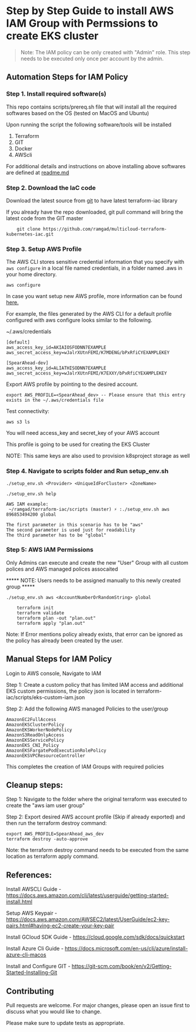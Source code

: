 # Step by Step Guide to install AWS IAM Group with Permssions to create EKS cluster
> Note: The IAM policy can be only created with "Admin" role. This step needs to be executed only once per account by the admin.

## Automation Steps for IAM Policy

### Step 1. Install required software(s)

This repo contains scripts/prereq.sh file that will install all the required softwares based on the OS (tested on MacOS and Ubuntu)

Upon running the script the following software/tools will be installed

1. Terraform
2. GIT
3. Docker
4. AWScli

For additional details and instructions on above installing above softwares are defined at [readme.md](../../README.md)


### Step 2. Download the IaC code

Download the latest source from [git](https://github.com/ramgad/multicloud-terraform-kubernetes-iac.git) to have latest terraform-iac library

If you already have the repo downloaded, git pull command will bring the latest code from the GIT master

```
    git clone https://github.com/ramgad/multicloud-terraform-kubernetes-iac.git

```

### Step 3. Setup AWS Profile

The AWS CLI stores sensitive credential information that you specify with `aws configure` in a local file named credentials, in a folder named .aws in your home directory.

```
aws configure
```
In case you want setup new AWS profile, more information can be found [here.](https://docs.aws.amazon.com/cli/latest/userguide/cli-configure-profiles.html)

For example, the files generated by the AWS CLI for a default profile configured with aws configure looks similar to the following.

~/.aws/credentials

```
[default]
aws_access_key_id=AKIAIOSFODNN7EXAMPLE
aws_secret_access_key=wJalrXUtnFEMI/K7MDENG/bPxRfiCYEXAMPLEKEY

[SpearAhead-dev]
aws_access_key_id=ALIATHISODNN7EXAMPLE
aws_secret_access_key=wJalrXUtnFEMI/K7EXXY/bPxRfiCYEXAMPLEKEY

```

Export AWS profile by pointing to the desired account.

```
export AWS_PROFILE=<SpearAhead_dev> -- Please ensure that this entry exists in the ~/.aws/credentials file
```
Test connectivity: 

```
aws s3 ls

```

You will need access_key and secret_key of your AWS account

This profile is going to be used for creating the EKS Cluster

NOTE: This same keys are also used to provision k8sproject storage as well


### Step 4. Navigate to scripts folder and Run setup_env.sh <param1> <param2> <param3>

```
./setup_env.sh <Provider> <UniqueIdForCluster> <ZoneName>

./setup_env.sh help

AWS IAM example:
 ~/ramgad/terraform-iac/scripts (master) ⚡ :./setup_env.sh aws 896853494200 global
 
The first parameter in this scenario has to be "aws"
The second parameter is used just for readability
The third parameter has to be "global"

```

### Step 5: AWS IAM Permissions

Only Admins can execute and create the new "User" Group with all custom polices and AWS managed polices assocaited


***** NOTE: Users needs to be assigned manually to this newly created group *****

```
./setup_env.sh aws <AccountNumberOrRandomString> global

    terraform init
    terraform validate
    terraform plan -out "plan.out"
    terraform apply "plan.out"
```
    
Note: If Error mentions policy already exists, that error can be ignored as the policy has already been created by the user.

    
## Manual Steps for IAM Policy

Login to AWS console, Navigate to IAM 

Step 1: Create a custom policy that has limited IAM access and additional EKS custom permissions, the policy json is located in terraform-iac/scripts/eks-custom-iam.json

Step 2: Add the following AWS managed Policies to the user/group
```
AmazonEC2FullAccess
AmazonEKSClusterPolicy
AmazonEKSWorkerNodePolicy
AmazonS3ReadOnlyAccess
AmazonEKSServicePolicy
AmazonEKS_CNI_Policy
AmazonEKSFargatePodExecutionRolePolicy
AmazonEKSVPCResourceController
```

This completes the creation of IAM Groups with required policies

## Cleanup steps:

Step 1: Navigate to the folder where the original terraform was executed to create the "aws iam user group"

Step 2: Export desired AWS account profile (Skip if already exported) and then run the terraform destroy command:

```
export AWS_PROFILE=SpearAhead_aws_dev
terraform destroy -auto-approve
```

Note: the terraform destroy command needs to be executed from the same location as terraform apply command. 



## References:

Install AWSCLI Guide - https://docs.aws.amazon.com/cli/latest/userguide/getting-started-install.html

Setup AWS Keypair - https://docs.aws.amazon.com/AWSEC2/latest/UserGuide/ec2-key-pairs.html#having-ec2-create-your-key-pair

Install GCloud SDK Guide - https://cloud.google.com/sdk/docs/quickstart

Install Azure Cli Guide - https://docs.microsoft.com/en-us/cli/azure/install-azure-cli-macos

Install and Configure GIT - https://git-scm.com/book/en/v2/Getting-Started-Installing-Git



## Contributing
Pull requests are welcome. For major changes, please open an issue first to discuss what you would like to change.

Please make sure to update tests as appropriate.
